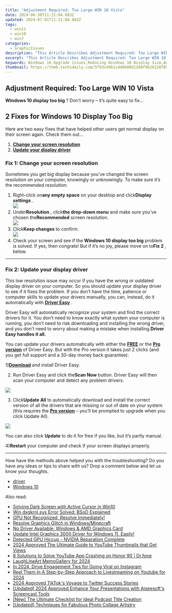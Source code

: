 ```yaml
---
title: "Adjustment Required: Too Large WIN 10 Vista"
date: 2024-06-30T11:21:04.683Z
updated: 2024-07-01T11:21:04.683Z
tags:
  - win11
  - win10
  - win7
categories:
  - GraphicIssues
description: "This Article Describes Adjustment Required: Too Large WIN 10 Vista"
excerpt: "This Article Describes Adjustment Required: Too Large WIN 10 Vista"
keywords: Windows 10 Upgrade Issues,Reducing Windows 10 Display Size,Adjusting Windows 10 Settings,Minimizing Windows 10 UI Clutter,Customizing Windows 10 Interface,Fixing Oversized Windows 10 Vista,Optimize Windows Vista Appearance
thumbnail: https://thmb.techidaily.com/5f93c49b1c440b80d1268f9b261207858efb549976695493b8cd986466735cf6.jpg
---
```


## Adjustment Required: Too Large WIN 10 Vista

**Windows 10 display too big** ? Don’t worry – it’s quite easy to fix…

## 2 Fixes for Windows 10 Display Too Big

 Here are two easy fixes that have helped other users get normal display on their screen again. Check them out…

1. **[Change your screen resolution](#F1)**
2. [**Update your display driver**](#F2)

### **Fix 1: Change your screen resolution**

 Sometimes you get big display because you’ve changed the screen resolution on your computer, knowingly or unknowingly. To make sure it’s the recommended resolution:

1. Right-click on**any empty space** on your desktop and click**Display settings** .  
![](https://images.drivereasy.com/wp-content/uploads/2018/10/img_5bd2e21ce4cd4.jpg)
2. Under**Resolution** , click**the drop-down menu** and make sure you’ve chosen the**Recommended** screen resolution.  
![](https://images.drivereasy.com/wp-content/uploads/2018/10/img_5bd2e27ee9b46.jpg)
3. Click**Keep changes** to confirm.  
![](https://images.drivereasy.com/wp-content/uploads/2018/10/img_5bd2e308683d2.jpg)
4. Check your screen and see if the **Windows 10 display too big** problem is solved. If yes, then congrats! But if it’s no joy, please move on to**Fix 2** , below.

---

### **Fix 2: Update your display driver**

 This low resolution issue may occur if you have the wrong or outdated display driver on your computer. So you should update your display driver to see if it fixes the problem. If you don’t have the time, patience or computer skills to update your drivers manually, you can, instead, do it automatically with [**Driver Easy**](https://tools.techidaily.com/drivereasy/download/) .

 Driver Easy will automatically recognize your system and find the correct drivers for it. You don’t need to know exactly what system your computer is running, you don’t need to risk downloading and installing the wrong driver, and you don’t need to worry about making a mistake when installing.**Driver Easy handles it all.**

 You can update your drivers automatically with either the [**FREE**](https://tools.techidaily.com/drivereasy/download/) or the [**Pro version**](https://tools.techidaily.com/drivereasy/download/) of Driver Easy. But with the Pro version it takes just 2 clicks (and you get full support and a 30-day money back guarantee):

 1)[**Download**](https://tools.techidaily.com/drivereasy/download/) and install Driver Easy.

 2) Run Driver Easy and click the**Scan Now** button. Driver Easy will then scan your computer and detect any problem drivers.

![](https://images.drivereasy.com/wp-content/uploads/2018/10/img_5bd2ee46484b2.jpg)

 3) Click**Update All** to automatically download and install the correct version of all the drivers that are missing or out of date on your system (this requires the [**Pro version**](https://tools.techidaily.com/drivereasy/download/) – you’ll be prompted to upgrade when you click Update All).

![](https://images.drivereasy.com/wp-content/uploads/2018/10/img_5bd2ee5440679.jpg)

 You can also click **Update** to do it for free if you like, but it’s partly manual.

 4)**Restart** your computer and check if your screen displays properly.

---

 How have the methods above helped you with the troubleshooting? Do you have any ideas or tips to share with us? Drop a comment below and let us know your thoughts.

* [driver](https://tools.techidaily.com/drivereasy/download/)
* [Windows 10](https://tools.techidaily.com/drivereasy/download/)

<ins class="adsbygoogle"
     style="display:block"
     data-ad-format="autorelaxed"
     data-ad-client="ca-pub-7571918770474297"
     data-ad-slot="1223367746"></ins>



<ins class="adsbygoogle"
     style="display:block"
     data-ad-client="ca-pub-7571918770474297"
     data-ad-slot="8358498916"
     data-ad-format="auto"
     data-full-width-responsive="true"></ins>

<span class="atpl-alsoreadstyle">Also read:</span>
<div><ul>
<li><a href="https://graphic-issues.techidaily.com/solving-dark-screen-with-active-cursor-in-win10/"><u>Solving Dark Screen with Active Cursor in Win10</u></a></li>
<li><a href="https://graphic-issues.techidaily.com/win-dxgkrnlsys-error-solved-bsod-explained/"><u>Win dxgkrnl.sys Error Solved: BSoD Explained</u></a></li>
<li><a href="https://graphic-issues.techidaily.com/1719818076989-gpu-not-recognized-resolve-immediately/"><u>GPU Not Recognized, Resolve Immediately!</u></a></li>
<li><a href="https://graphic-issues.techidaily.com/resolve-graphics-glitch-in-windowsminecraft/"><u>Resolve Graphics Glitch in Windows/Minecraft</u></a></li>
<li><a href="https://graphic-issues.techidaily.com/no-driver-available-windows-and-amd-graphics-card/"><u>No Driver Available: Windows & AMD Graphics Card</u></a></li>
<li><a href="https://graphic-issues.techidaily.com/1719817865704-update-intel-graphics-3000-driver-for-windows-11-easily/"><u>Update Intel Graphics 3000 Driver for Windows 11. Easily!</u></a></li>
<li><a href="https://graphic-issues.techidaily.com/detected-gpu-hiccup-nvidia-reparation-complete/"><u>Detected GPU Hiccup - NVIDIA Reparation Complete</u></a></li>
<li><a href="https://youtube-help.techidaily.com/2024-approved-the-ultimate-guide-to-youtube-thumbnails-that-get-views/"><u>2024 Approved  The Ultimate Guide to YouTube Thumbnails that Get Views</u></a></li>
<li><a href="https://howto.techidaily.com/8-solutions-to-solve-youtube-app-crashing-on-honor-90-drfone-by-drfone-fix-android-problems-fix-android-problems/"><u>8 Solutions to Solve YouTube App Crashing on Honor 90 | Dr.fone</u></a></li>
<li><a href="https://extra-approaches.techidaily.com/laughlineart-memogallery-for-2024/"><u>LaughLineArt  MemoGallery for 2024</u></a></li>
<li><a href="https://instagram-video-recordings.techidaily.com/in-2024-drive-engagement-tips-for-going-viral-on-instagram/"><u>In 2024, Drive Engagement  Tips for Going Viral on Instagram</u></a></li>
<li><a href="https://facebook-video-share.techidaily.com/reel-them-in-a-step-by-step-approach-to-livestreaming-on-youtube-for-2024/"><u>Reel Them In  A Step-by-Step Approach to Livestreaming on Youtube for 2024</u></a></li>
<li><a href="https://twitter-videos.techidaily.com/2024-approved-tiktoks-voyage-to-twitter-success-stories/"><u>2024 Approved  TikTok's Voyage to Twitter Success Stories</u></a></li>
<li><a href="https://screen-capture.techidaily.com/updated-2024-approved-enhance-your-presentations-with-aiseesofts-screencast-tools/"><u>[Updated] 2024 Approved  Enhance Your Presentations with Aiseesoft's Screencast Tools</u></a></li>
<li><a href="https://some-approaches.techidaily.com/new-the-ultimate-checklist-for-ideal-podcast-title-creation/"><u>[New] The Ultimate Checklist for Ideal Podcast Title Creation</u></a></li>
<li><a href="https://fox-access.techidaily.com/updated-techniques-for-fabulous-photo-collage-artistry/"><u>[Updated] Techniques for Fabulous Photo Collage Artistry</u></a></li>
</ul></div>
